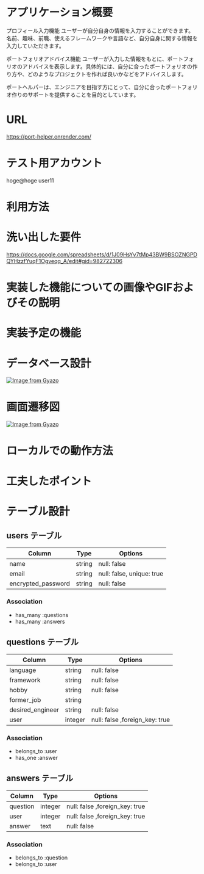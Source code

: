 # アプリケーション概要
プロフィール入力機能
ユーザーが自分自身の情報を入力することができます。名前、趣味、前職、使えるフレームワークや言語など、自分自身に関する情報を入力していただきます。

ポートフォリオアドバイス機能
ユーザーが入力した情報をもとに、ポートフォリオのアドバイスを表示します。具体的には、自分に合ったポートフォリオの作り方や、どのようなプロジェクトを作れば良いかなどをアドバイスします。

ポートヘルパーは、エンジニアを目指す方にとって、自分に合ったポートフォリオ作りのサポートを提供することを目的としています。

# URL
https://port-helper.onrender.com/

# テスト用アカウント
hoge@hoge
user11

# 利用方法

# 洗い出した要件
https://docs.google.com/spreadsheets/d/1J09HsYv7tMp43BW9BSOZNGPDQYHzzfYuqF1Ogveqq_A/edit#gid=982722306

# 実装した機能についての画像やGIFおよびその説明

# 実装予定の機能

# データベース設計
[![Image from Gyazo](https://i.gyazo.com/0cca3aa9e7e05e90e5600546884ad6ba.png)](https://gyazo.com/0cca3aa9e7e05e90e5600546884ad6ba)
# 画面遷移図
[![Image from Gyazo](https://i.gyazo.com/b5d7987450f800df9b0a0f70d11e00f0.png)](https://gyazo.com/b5d7987450f800df9b0a0f70d11e00f0)
# ローカルでの動作方法

# 工夫したポイント

# テーブル設計

## users テーブル

| Column             | Type     |Options                    |
| ------------------ | -------- | -----------               |
| name               | string   | null: false               |
| email              | string   | null: false, unique: true |
| encrypted_password | string   | null: false               |


### Association

- has_many :questions
- has_many :answers

## questions テーブル

| Column            | Type       | Options                        |
| ----------------- | ---------- | ------------------------------ |
| language          | string     | null: false                    |
| framework         | string     | null: false                    |
| hobby             | string     | null: false                    |
| former_job        | string     |                                |
| desired_engineer  | string     | null: false                    |
| user              | integer    | null: false ,foreign_key: true |

### Association

- belongs_to :user
- has_one :answer

## answers テーブル

| Column            | Type       | Options                        |
| ----------------- | ---------- | ------------------------------ |
| question          | integer    | null: false ,foreign_key: true |
| user              | integer    | null: false ,foreign_key: true |
| answer            | text       | null: false                    |

### Association

- belongs_to :question
- belongs_to :user